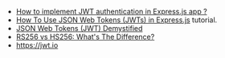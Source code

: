 - [How to implement JWT authentication in Express.js app ?](https://www.geeksforgeeks.org/how-to-implement-jwt-authentication-in-express-js-app/)
- [How To Use JSON Web Tokens (JWTs) in Express.js](https://www.digitalocean.com/community/tutorials/nodejs-jwt-expressjs) tutorial.
- [JSON Web Tokens (JWT) Demystified](https://hackernoon.com/json-web-tokens-jwt-demystified-f7e202249640)
- [RS256 vs HS256: What's The Difference?](https://auth0.com/blog/rs256-vs-hs256-whats-the-difference/)
- https://jwt.io
